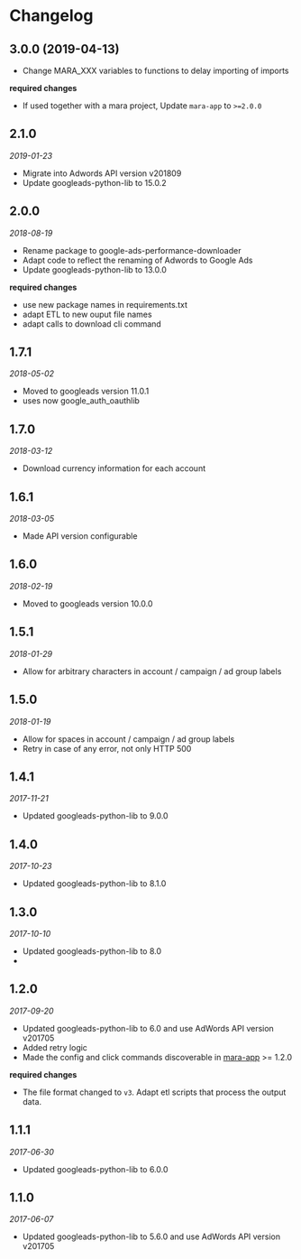 # Changelog

## 3.0.0 (2019-04-13)

- Change MARA_XXX variables to functions to delay importing of imports

**required changes** 

- If used together with a mara project, Update `mara-app` to `>=2.0.0`


## 2.1.0
*2019-01-23*

- Migrate into Adwords API version v201809
- Update googleads-python-lib to 15.0.2

## 2.0.0
*2018-08-19*

- Rename package to google-ads-performance-downloader
- Adapt code to reflect the renaming of Adwords to Google Ads
- Update googleads-python-lib to 13.0.0

**required changes**

- use new package names in requirements.txt
- adapt ETL to new ouput file names
- adapt calls to download cli command
 

## 1.7.1
*2018-05-02*

- Moved to googleads version 11.0.1
- uses now google_auth_oauthlib

## 1.7.0
*2018-03-12*
- Download currency information for each account


## 1.6.1
*2018-03-05*

- Made API version configurable


## 1.6.0
*2018-02-19*

- Moved to googleads version 10.0.0

## 1.5.1
*2018-01-29*

- Allow for arbitrary characters in account / campaign / ad group labels


## 1.5.0
*2018-01-19*

- Allow for spaces in account / campaign / ad group labels
- Retry in case of any error, not only HTTP 500


## 1.4.1
*2017-11-21*

- Updated googleads-python-lib to 9.0.0

## 1.4.0
*2017-10-23*

- Updated googleads-python-lib to 8.1.0


## 1.3.0 
*2017-10-10* 

- Updated googleads-python-lib to 8.0
-

## 1.2.0 
*2017-09-20* 

- Updated googleads-python-lib to 6.0 and use AdWords API version v201705
- Added retry logic
- Made the config and click commands discoverable in [mara-app](https://github.com/mara/mara-app) >= 1.2.0

**required changes**

- The file format changed to `v3`. Adapt etl scripts that process the output data.


## 1.1.1
*2017-06-30* 

- Updated googleads-python-lib to 6.0.0

## 1.1.0
*2017-06-07* 

- Updated googleads-python-lib to 5.6.0 and use AdWords API version v201705
